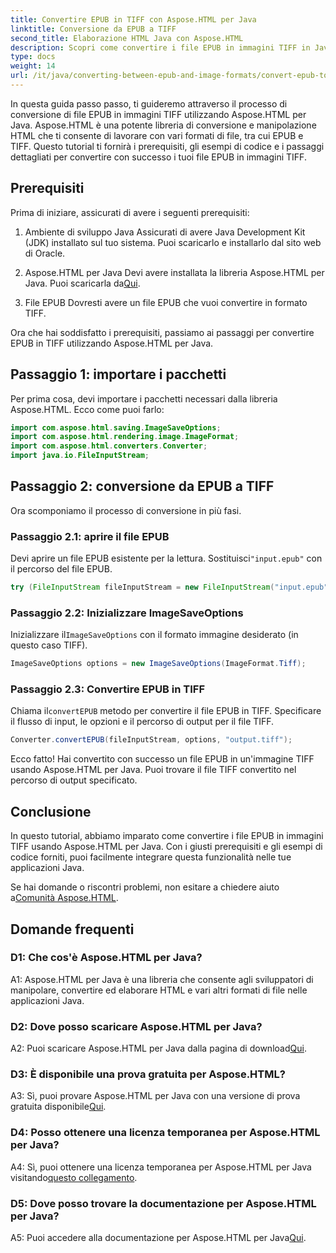 ```yaml
---
title: Convertire EPUB in TIFF con Aspose.HTML per Java
linktitle: Conversione da EPUB a TIFF
second_title: Elaborazione HTML Java con Aspose.HTML
description: Scopri come convertire i file EPUB in immagini TIFF in Java con Aspose.HTML, una potente libreria di manipolazione HTML.
type: docs
weight: 14
url: /it/java/converting-between-epub-and-image-formats/convert-epub-to-tiff/
---
```

In questa guida passo passo, ti guideremo attraverso il processo di conversione di file EPUB in immagini TIFF utilizzando Aspose.HTML per Java. Aspose.HTML è una potente libreria di conversione e manipolazione HTML che ti consente di lavorare con vari formati di file, tra cui EPUB e TIFF. Questo tutorial ti fornirà i prerequisiti, gli esempi di codice e i passaggi dettagliati per convertire con successo i tuoi file EPUB in immagini TIFF.

## Prerequisiti

Prima di iniziare, assicurati di avere i seguenti prerequisiti:

1. Ambiente di sviluppo Java
Assicurati di avere Java Development Kit (JDK) installato sul tuo sistema. Puoi scaricarlo e installarlo dal sito web di Oracle.

2. Aspose.HTML per Java
 Devi avere installata la libreria Aspose.HTML per Java. Puoi scaricarla da[Qui](https://releases.aspose.com/html/java/).

3. File EPUB
Dovresti avere un file EPUB che vuoi convertire in formato TIFF.

Ora che hai soddisfatto i prerequisiti, passiamo ai passaggi per convertire EPUB in TIFF utilizzando Aspose.HTML per Java.

## Passaggio 1: importare i pacchetti

Per prima cosa, devi importare i pacchetti necessari dalla libreria Aspose.HTML. Ecco come puoi farlo:

```java
import com.aspose.html.saving.ImageSaveOptions;
import com.aspose.html.rendering.image.ImageFormat;
import com.aspose.html.converters.Converter;
import java.io.FileInputStream;
```

## Passaggio 2: conversione da EPUB a TIFF

Ora scomponiamo il processo di conversione in più fasi.

### Passaggio 2.1: aprire il file EPUB

 Devi aprire un file EPUB esistente per la lettura. Sostituisci`"input.epub"` con il percorso del file EPUB.

```java
try (FileInputStream fileInputStream = new FileInputStream("input.epub")) {
```

### Passaggio 2.2: Inizializzare ImageSaveOptions

 Inizializzare il`ImageSaveOptions` con il formato immagine desiderato (in questo caso TIFF).

```java
ImageSaveOptions options = new ImageSaveOptions(ImageFormat.Tiff);
```

### Passaggio 2.3: Convertire EPUB in TIFF

 Chiama il`convertEPUB` metodo per convertire il file EPUB in TIFF. Specificare il flusso di input, le opzioni e il percorso di output per il file TIFF.

```java
Converter.convertEPUB(fileInputStream, options, "output.tiff");
```

Ecco fatto! Hai convertito con successo un file EPUB in un'immagine TIFF usando Aspose.HTML per Java. Puoi trovare il file TIFF convertito nel percorso di output specificato.

## Conclusione

In questo tutorial, abbiamo imparato come convertire i file EPUB in immagini TIFF usando Aspose.HTML per Java. Con i giusti prerequisiti e gli esempi di codice forniti, puoi facilmente integrare questa funzionalità nelle tue applicazioni Java.

Se hai domande o riscontri problemi, non esitare a chiedere aiuto a[Comunità Aspose.HTML](https://forum.aspose.com/).

## Domande frequenti

### D1: Che cos'è Aspose.HTML per Java?

A1: Aspose.HTML per Java è una libreria che consente agli sviluppatori di manipolare, convertire ed elaborare HTML e vari altri formati di file nelle applicazioni Java.

### D2: Dove posso scaricare Aspose.HTML per Java?

 A2: Puoi scaricare Aspose.HTML per Java dalla pagina di download[Qui](https://releases.aspose.com/html/java/).

### D3: È disponibile una prova gratuita per Aspose.HTML?

 A3: Sì, puoi provare Aspose.HTML per Java con una versione di prova gratuita disponibile[Qui](https://releases.aspose.com/).

### D4: Posso ottenere una licenza temporanea per Aspose.HTML per Java?

 A4: Sì, puoi ottenere una licenza temporanea per Aspose.HTML per Java visitando[questo collegamento](https://purchase.aspose.com/temporary-license/).

### D5: Dove posso trovare la documentazione per Aspose.HTML per Java?

 A5: Puoi accedere alla documentazione per Aspose.HTML per Java[Qui](https://reference.aspose.com/html/java/).